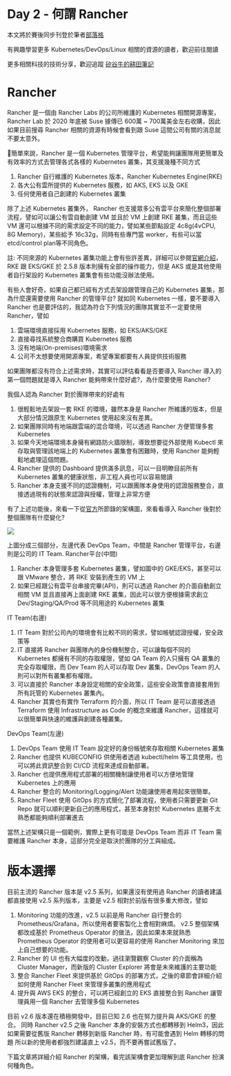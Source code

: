 Day 2 - 何謂 Rancher
====================

本文將於賽後同步刊登於筆者[部落格](https://hwchiu.com/)

有興趣學習更多 Kubernetes/DevOps/Linux 相關的資源的讀者，歡迎前往閱讀

更多相關科技的技術分享，歡迎追蹤 [矽谷牛的耕田筆記](https://www.facebook.com/technologynoteniu)

# Rancher

Rancher 是一個由 Rancher Labs 的公司所維護的 Kubernetes 相關開源專案，Rancher Lab 於 2020 年底被 Suse 據傳已 600萬 ~ 700萬美金左右收購，因此如果目前搜尋
Rancher 相關的資源有時候會看到跟 Suse 這間公司有關的消息就不要太意外。

簡單來說，Rancher 是一個 Kubernetes 管理平台，希望能夠讓團隊用更簡單及有效率的方式去管理各式各樣的 Kubernetes 叢集，其支援幾種不同方式
1. Rancher 自行維護的 Kubernetes 版本，Rancher Kubernetes Engine(RKE)
2. 各大公有雲所提供的 Kubernetes 服務，如 AKS, EKS 以及 GKE
3. 任何使用者自己創建的 Kubernetes 叢集

除了上述 Kubernetes 叢集外， Rancher 也支援眾多公有雲平台來簡化整個部署流程，譬如可以讓公有雲自動創建 VM 並且於 VM 上創建 RKE 叢集，而且這些 VM
還可以根據不同的需求設定不同的能力，譬如某些節點設定 4c8g(4vCPU, 8G Memory)，某些給予 16c32g，同時有些專門當 worker，有些可以當 etcd/control plan等不同角色。

註: 不同來源的 Kubernetes 叢集功能上會有些許差異，詳細可以參閱[官網介紹](https://rancher.com/docs/rancher/v2.5/en/overview/)，RKE 跟 EKS/GKE 於 2.5.8 版本則擁有全部的操作能力，但是 AKS 或是其他使用者自行架設的 Kubernetes 叢集會有些功能沒辦法使用。

有些人會好奇，如果自己都已經有方式去架設跟管理自己的 Kubernetes 叢集，那為什麼還需要使用 Rancher 的管理平台?
就如同 Kubernetes 一樣，要不要導入 Rancher 也是要評估的，我認為符合下列情況的團隊其實並不一定要使用 Rancher，譬如
1. 雲端環境直接採用 Kubernetes 服務，如 EKS/AKS/GKE
2. 直接尋找系統整合商購買 Kubernetes 服務
3. 沒有地端(On-premises)環境需求
4. 公司不太想要使用開源專案，希望專案都要有人員提供技術服務

如果團隊都沒有符合上述需求時，其實可以評估看看是否要導入 Rancher
導入的第一個問題就是導入 Rancher 能夠帶來什麼好處?，為什麼要使用 Rancher?



我個人認為 Rancher 對於團隊帶來的好處有
1. 很輕鬆地去架設一套 RKE 的環境，雖然本身是 Rancher 所維護的版本，但是大部分情況跟原生 Kubernetes 使用起來沒有差異。
2. 如果團隊同時有地端跟雲端的混合環境，可以透過 Rancher 方便管理多套 Kubernetes
3. 如果今天地端環境本身擁有網路防火牆限制，導致想要從外部使用 Kubectl 來存取與管理該地端上的 Kubernetes 叢集會有困難時，使用 Rancher 能夠輕鬆地處理這個問題。
4. Rancher 提供的 Dashboard 提供滿多訊息，可以一目明瞭目前所有 Kubernetes 叢集的健康狀態，非工程人員也可以容易閱讀
5. Rancher 本身支援不同的認證機制，可以跟團隊本身使用的認證服務整合，直接透過現有的狀態來認證與授權，管理上非常方便

有了上述功能後，來看一下從[官方](https://rancher.com/docs/rancher/v2.5/en/overview/)所節錄的架構圖，來看看導入 Rancher 後對於整個團隊有什麼變化?

![](https://rancher.com/docs/img/rancher/platform.png)

上圖分成三個部分，左邊代表 DevOps Team，中間是 Rancher 管理平台，右邊則是公司的 IT Team.
Rancher平台(中間)
1. Rancher 本身管理多套 Kubernetes 叢集，譬如圖中的 GKE/EKS，甚至可以跟 VMware 整合，將 RKE 安裝到產生的 VM 上
2. 如果已經跟公有雲平台串接完畢(API)，則可以透過 Rancher 的介面自動創立相關 VM 並且直接再上面創建 RKE 叢集，因此可以很方便根據需求創立 Dev/Staging/QA/Prod 等不同用途的 Kubernetes 叢集

IT Team(右邊)
1. IT Team 對於公司內的環境會有比較不同的需求，譬如帳號認證授權，安全政策等
2. IT 直接將 Rancher 與團隊內的身份機制整合，可以讓每個不同的 Kubernetes 都擁有不同的存取權限，譬如 QA Team 的人只擁有 QA 叢集的完全存取權限，而 Dev Team 的人可以存取 Dev 叢集，DevOps Team 的人則可以對所有叢集都有權限。
3. 可以直接於 Rancher 本身設定相關的安全政策，這些安全政策會直接套用到所有託管的 Kubernetes 叢集內。
4. Rancher 其實也有實作 Terraform 的介面，所以 IT Team 是可以直接透過 Terraform 使用 Infrastructure as Code 的概念來維護 Rancher，這樣就可以很簡單與快速的維護與創建各種叢集。

DevOps Team(左邊)
1. DevOps Team 使用 IT Team 設定好的身份帳號來存取相關 Kubernetes 叢集
2. Rancher 也提供 KUBECONFIG 供使用者透過 kubectl/helm 等工具使用，也可以將此資訊整合到 CI/CD 流程來達成自動部署。
3. Rancher 也提供應用程式部署的相關機制讓使用者可以方便地管理 Kubernetes 上的應用
4. Rancher 整合的 Monitoring/Logging/Alert 功能讓使用者用起來很簡單。
5. Rancher Fleet 使用 GitOps 的方式簡化了部署流程，使用者只需要更新 Git Repo 就可以順利更新自己的應用程式，甚至本身對於 Kubernetes 底層不太熟悉都能夠順利部署進去

當然上述架構只是一個範例，實際上更有可能是 DevOps Team 而非 IT Team 需要維護 Rancher 本身，這部分完全是取決於團隊的分工與組成。

# 版本選擇
目前主流的 Rancher 版本是 v2.5 系列，如果還沒有使用過 Rancher 的讀者建議都直接使用 v2.5 系列版本，主要是 v2.5 相對於前版有很多重大修改，譬如
1. Monitoring 功能的改進，v2.5 以前是用 Rancher 自行整合的 Prometheus/Grafana，所以使用者要客製化上會相對麻煩。 v2.5 整個架構都改成基於 Prometheus Operator 的做法，因此如果本來就熟悉 Prometheus Operator 的使用者可以更容易的使用 Rancher Monitoring 來加上自己想要的功能。
2. Rancher 的 UI 也有大幅度的改動，過往瀏覽觀察 Cluster 的介面稱為 Cluster Manager，而新版的 Cluster Explorer 將會是未來維護的主要功能
3. 整合 Rancher Fleet 來提供基於 GitOps 的部署方式，之後的章節會詳細介紹如何使用 Rancher Fleet 來管理多叢集的應用程式
4. 提升與 AWS EKS 的整合，可以將已經創立的 EKS 直接整合到 Rancher 讓管理員用一個 Rancher 去管理多個 Kubernetes

目前 v2.6 版本還在積極開發中，目前已知 2.6 也在努力提升與 AKS/GKE 的整合。
同時 Rancher v2.5 之後 Rancher 本身的安裝方式也都轉移到 Helm3，因此如果需要從舊版 Rancher 轉移到新版 Rancher 時，有可能會遇到 Helm 轉移的問題
所以新的使用者都強烈建議直上 v2.5，而不要再嘗試舊版了。

下篇文章將詳細介紹 Rancher 的架構，看完該架構會更加理解到底 Rancher 扮演何種角色。